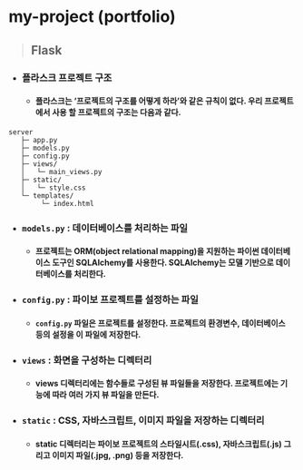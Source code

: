 # my-project (portfolio)

>## Flask 
* ### 플라스크 프로젝트 구조
    + #### 플라스크는 ‘프로젝트의 구조를 어떻게 하라’와 같은 규칙이 없다. 우리 프로젝트에서 사용 할 프로젝트의 구조는 다음과 같다.

```
server
   ├─ app.py
   ├─ models.py
   ├─ config.py
   ├─ views/
   │   └─ main_views.py
   ├─ static/
   │   └─ style.css
   └─ templates/
        └─ index.html
```

+ ### `models.py` : 데이터베이스를 처리하는 파일
    + #### 프로젝트는 ORM(object relational mapping)을 지원하는 파이썬 데이터베이스 도구인 SQLAlchemy를 사용한다. SQLAlchemy는 모델 기반으로 데이터베이스를 처리한다.

+ ### `config.py` : 파이보 프로젝트를 설정하는 파일
    + #### `config.py` 파일은 프로젝트를 설정한다. 프로젝트의 환경변수, 데이터베이스 등의 설정을 이 파일에 저장한다.

+ ### `views` : 화면을 구성하는 디렉터리
    + #### views 디렉터리에는 함수들로 구성된 뷰 파일들을 저장한다. 프로젝트에는 기능에 따라 여러 가지 뷰 파일을 만든다.
    
+ ### `static` : CSS, 자바스크립트, 이미지 파일을 저장하는 디렉터리
    + #### static 디렉터리는 파이보 프로젝트의 스타일시트(.css), 자바스크립트(.js) 그리고 이미지 파일(.jpg, .png) 등을 저장한다.

